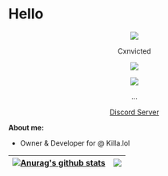 # Hello
<p align="center">
<img src="https://media.discordapp.net/attachments/813341662545313832/813343404507267092/pokemon_pixel.gif">
<p align="center">
    Cxnvicted
<p align="center">  
<img src="https://komarev.com/ghpvc/?username=cxnvicted&color=grey">
</p>
    <p align="center">
  <img src="https://discord.c99.nl/widget/theme-4/1000022273673138226.png"/>
</p>
<p align="center">
...
<p align="center">
    <a href="https://discord.gg/GA3BtE8n2a">Discord Server</a>
    
**About me:**
- Owner & Developer for @ Killa.lol

| <a href="https://github.com/Cxnvicted/github-readme-stats"><img align="center" src="https://github-readme-stats.vercel.app/api?username=Cxnvicted&show_icons=true&include_all_commits=true&theme=buefy&hide_border=true" alt="Anurag's github stats" /></a> | <a href="https://github.com/Cxnvicted/github-readme-stats"><img align="center" src="https://github-readme-stats.vercel.app/api/top-langs/?username=anuraghazra&layout=compact&theme=buefy&hide_border=true" /></a> |
| ------------- | ------------- |
